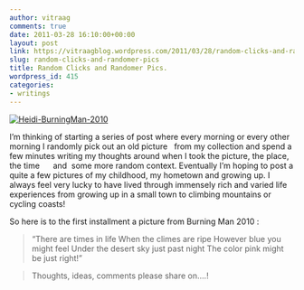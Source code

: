 ```yaml
---
author: vitraag
comments: true
date: 2011-03-28 16:10:00+00:00
layout: post
link: https://vitraagblog.wordpress.com/2011/03/28/random-clicks-and-randomer-pics/
slug: random-clicks-and-randomer-pics
title: Random Clicks and Randomer Pics.
wordpress_id: 415
categories:
- writings
---
```


[![Heidi-BurningMan-2010]({{site.images}}/2011/03/Heidi-BurningMan-2010_thumb1.jpg)]({{site.images}}/2011/03/Heidi-BurningMan-20101.jpg)

I’m thinking of starting a series of post where every morning or every other morning I randomly pick out an old picture   from my collection and spend a few minutes writing my thoughts around when I took the picture, the place, the time      and  some more random context. Eventually I’m hoping to post a quite a few pictures of my childhood, my hometown and growing up. I always feel very lucky to have lived through immensely rich and varied life experiences from growing up in a small town to climbing mountains or cycling coasts!

So here is to the first installment a picture from Burning Man 2010 :


<blockquote>“There are times in life
When the climes are ripe
However blue you might feel
Under the desert sky just past night
The color pink might be just right!”</blockquote>




<blockquote>Thoughts, ideas, comments please share on….!</blockquote>
